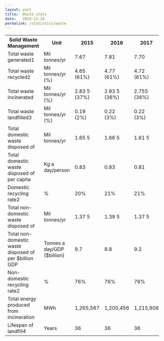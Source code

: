 ```yaml
---
layout: post
title:  Waste stats
date:   2018-12-18
permalink: /statistics/waste
---
```


<style type="text/css">
.tg  {border-collapse:collapse;border-spacing:0;}
.tg td{font-family:Arial, sans-serif;font-size:14px;padding:10px 5px;border-style:solid;border-width:1px;overflow:hidden;word-break:normal;border-color:black;}
.tg th{font-family:Arial, sans-serif;font-size:14px;font-weight:normal;padding:10px 5px;border-style:solid;border-width:1px;overflow:hidden;word-break:normal;border-color:black;}
.tg .tg-0pky{border-color:inherit;text-align:left;vertical-align:top}
</style>
<table class="table-h">
  <tr>
    <th class="tg-0pky">Solid Waste Management</th>
    <th class="tg-0pky">Unit</th>
    <th class="tg-0pky">2015</th>
    <th class="tg-0pky">2016</th>
    <th class="tg-0pky">2017</th>
  </tr>
  <tr>
    <td class="tg-0pky">Total waste generated1</td>
    <td class="tg-0pky">Mil tonnes/yr</td>
    <td class="tg-0pky">7.67</td>
    <td class="tg-0pky">7.81</td>
    <td class="tg-0pky">7.70</td>
  </tr>
  <tr>
    <td class="tg-0pky">Total waste recycled2</td>
    <td class="tg-0pky">Mil tonnes/yr<br>(%)</td>
    <td class="tg-0pky">4.65<br>(61%)</td>
    <td class="tg-0pky">4.77<br>(61%)</td>
    <td class="tg-0pky">4.72<br>(61%)</td>
  </tr>
  <tr>
    <td class="tg-0pky">Total waste incinerated</td>
    <td class="tg-0pky">Mil tonnes/yr<br>(%)</td>
    <td class="tg-0pky">2.83 5<br>(37%)</td>
    <td class="tg-0pky">2.83 5<br>(36%)</td>
    <td class="tg-0pky">2.755<br>(36%)</td>
  </tr>
  <tr>
    <td class="tg-0pky">Total waste landfilled3</td>
    <td class="tg-0pky">Mil tonnes/yr<br>(%)</td>
    <td class="tg-0pky">0.19<br>(2%)</td>
    <td class="tg-0pky">0.22<br>(3%)</td>
    <td class="tg-0pky">0.22<br>(3%)</td>
  </tr>
  <tr>
    <td class="tg-0pky">Total domestic waste disposed of</td>
    <td class="tg-0pky">Mil tonnes/yr</td>
    <td class="tg-0pky">1.65 5</td>
    <td class="tg-0pky">1.66 5</td>
    <td class="tg-0pky">1.61 5</td>
  </tr>
  <tr>
    <td class="tg-0pky">Total domestic waste disposed of per capita</td>
    <td class="tg-0pky">Kg a day/person</td>
    <td class="tg-0pky">0.83</td>
    <td class="tg-0pky">0.83</td>
    <td class="tg-0pky">0.81</td>
  </tr>
  <tr>
    <td class="tg-0pky">Domestic recycling rate2</td>
    <td class="tg-0pky">%</td>
    <td class="tg-0pky">20%</td>
    <td class="tg-0pky">21%</td>
    <td class="tg-0pky">21%</td>
  </tr>
  <tr>
    <td class="tg-0pky">Total non-domestic waste disposed of</td>
    <td class="tg-0pky">Mil tonnes/yr</td>
    <td class="tg-0pky">1.37 5</td>
    <td class="tg-0pky">1.39 5</td>
    <td class="tg-0pky">1.37 5</td>
  </tr>
  <tr>
    <td class="tg-0pky">Total non-domestic waste disposed of per $billion GDP</td>
    <td class="tg-0pky">Tonnes a day/GDP ($billion)</td>
    <td class="tg-0pky">9.7</td>
    <td class="tg-0pky">9.8</td>
    <td class="tg-0pky">9.2</td>
  </tr>
  <tr>
    <td class="tg-0pky">Non-domestic recycling rate2</td>
    <td class="tg-0pky">%</td>
    <td class="tg-0pky">76%</td>
    <td class="tg-0pky">76%</td>
    <td class="tg-0pky">76%</td>
  </tr>
  <tr>
    <td class="tg-0pky">Total energy produced from incineration</td>
    <td class="tg-0pky">MWh</td>
    <td class="tg-0pky">1,265,567</td>
    <td class="tg-0pky">1,200,456</td>
    <td class="tg-0pky">1,215,906</td>
  </tr>
  <tr>
    <td class="tg-0pky">Lifespan of landfill4</td>
    <td class="tg-0pky">Years</td>
    <td class="tg-0pky">36</td>
    <td class="tg-0pky">36</td>
    <td class="tg-0pky">36</td>
  </tr>
</table>
